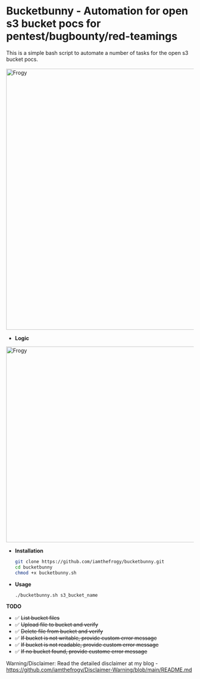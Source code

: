 # Bucketbunny - Automation for open s3 bucket pocs for pentest/bugbounty/red-teamings
This is a simple bash script to automate a number of tasks for the open s3 bucket pocs.<br/><br/>
<img src="https://user-images.githubusercontent.com/8291014/109222405-9e149d80-77b1-11eb-97ea-873560055c4e.png" alt="Frogy" title="Frogy" height="700" />

+ **Logic**<br/>
<img src="https://user-images.githubusercontent.com/8291014/109382683-dd3e0e00-78d9-11eb-850d-8cdb80f84d12.jpg" alt="Frogy" title="Frogy" height="525" />

+ **Installation**
    ```sh
    git clone https://github.com/iamthefrogy/bucketbunny.git
    cd bucketbunny
    chmod +x bucketbunny.sh
    ```
+ **Usage**
    ```sh
    ./bucketbunny.sh s3_bucket_name
    ```
    
**TODO**
- ✅ ~~List bucket files~~
- ✅ ~~Upload file to bucket and verify~~
- ✅ ~~Delete file from bucket and verify~~
- ✅ ~~If bucket is not writable, provide custom error message~~
- ✅ ~~If bucket is not readable, provide custom error message~~
- ✅ ~~If no bucket found, provide custome error message~~<br/>


Warning/Disclaimer: Read the detailed disclaimer at my blog - https://github.com/iamthefrogy/Disclaimer-Warning/blob/main/README.md <br/>
